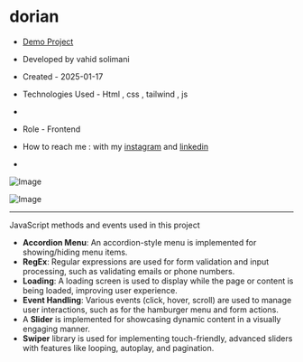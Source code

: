 # dorian

- [Demo Project](https://vahidsolimani.github.io/dorian/)

- Developed by vahid solimani

- Created - 2025-01-17

- Technologies Used - Html , css , tailwind , js
- 
- Role - Frontend

- How to reach me : with my [instagram](https://instagram.com/vahidsolimani.dev) and [linkedin](https://www.linkedin.com/in/vahid-solimani-33403a333?utm_source=share&utm_campaign=share_via&utm_content=profile&utm_medium=android_app)
- 
![Image](https://github.com/user-attachments/assets/46982262-8da0-4322-9c29-f92995fdbe33)

![Image](https://github.com/user-attachments/assets/28ffdc03-2ea8-428d-93e6-4305661dc387)
**************************
 JavaScript methods and events used in this project
- **Accordion Menu**: An accordion-style menu is implemented for showing/hiding menu items.
- **RegEx**: Regular expressions are used for form validation and input processing, such as validating emails or phone numbers.
- **Loading**: A loading screen is used to display while the page or content is being loaded, improving user experience.
- **Event Handling**: Various events (click, hover, scroll) are used to manage user interactions, such as for the hamburger menu and form actions.
- A **Slider** is implemented for showcasing dynamic content in a visually engaging manner.
- **Swiper** library is used for implementing touch-friendly, advanced sliders with features like looping, autoplay, and pagination.
